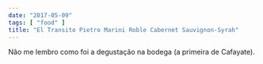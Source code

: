 ```yaml
---
date: "2017-05-09"
tags: [ "food" ]
title: "El Transito Pietro Marini Roble Cabernet Sauvignon-Syrah"
---
```

Não me lembro como foi a degustação na bodega (a primeira de Cafayate).
